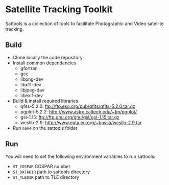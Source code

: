 Satellite Tracking Toolkit
=========

Sattools is a collection of tools to facilitate Photographic and Video satellite tracking.

Build
------
* Clone locally the code repository
* Install common dependencies
  * gfortran
  * gcc
  * libpng-dev
  * libx11-dev
  * libjpeg-dev 
  * libexif-dev
* Build & install required libraries
  * qfits-5.2.0: ftp://ftp.eso.org/pub/qfits/qfits-5.2.0.tar.gz
  * pgplot-5.2.2: http://www.astro.caltech.edu/~tjp/pgplot/
  * gsl-1.15: ftp://ftp.gnu.org/gnu/gsl/gsl-1.15.tar.gz 
  * wcslib-2.9: http://www.epta.eu.org/~bassa/wcslib-2.9.tar
* Run `make` on the sattools folder

Run
-----
You will need to set the following environment variables to run sattools:
* `ST_COSPAR` COSPAR number 
* `ST_DATADIR` path to sattools directory 
* `ST_TLEDIR` path to TLE directory
